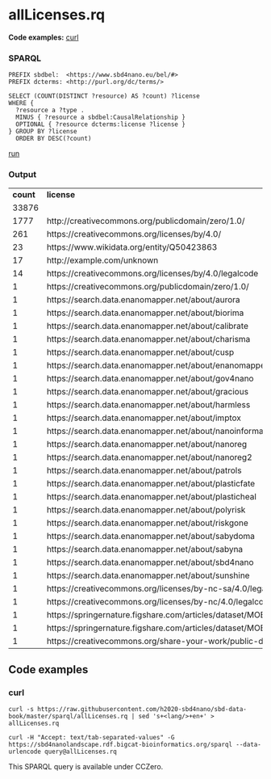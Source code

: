 # allLicenses.rq

**Code examples:** [curl](#curl)

### SPARQL

```sparql
PREFIX sbdbel:  <https://www.sbd4nano.eu/bel/#>
PREFIX dcterms: <http://purl.org/dc/terms/>

SELECT (COUNT(DISTINCT ?resource) AS ?count) ?license
WHERE {
  ?resource a ?type .
  MINUS { ?resource a sbdbel:CausalRelationship }
  OPTIONAL { ?resource dcterms:license ?license }
} GROUP BY ?license
  ORDER BY DESC(?count)
```

[run](https://sbd4nanolandscape.rdf.bigcat-bioinformatics.org/?q=PREFIX%20sbdbel%3A%20%20%3Chttps%3A%2F%2Fwww.sbd4nano.eu%2Fbel%2F%23%3E%0APREFIX%20dcterms%3A%20%3Chttp%3A%2F%2Fpurl.org%2Fdc%2Fterms%2F%3E%0A%0ASELECT%20%28COUNT%28DISTINCT%20%3Fresource%29%20AS%20%3Fcount%29%20%3Flicense%0AWHERE%20%7B%0A%20%20%3Fresource%20a%20%3Ftype%20.%0A%20%20MINUS%20%7B%20%3Fresource%20a%20sbdbel%3ACausalRelationship%20%7D%0A%20%20OPTIONAL%20%7B%20%3Fresource%20dcterms%3Alicense%20%3Flicense%20%7D%0A%7D%20GROUP%20BY%20%3Flicense%0A%20%20ORDER%20BY%20DESC%28%3Fcount%29%0A)


### Output

<table>
  <tr>
    <td><b>count</b></td>
    <td><b>license</b></td>
  </tr>
  <tr>
    <td>33876</td>
    <td></td>
  </tr>
  <tr>
    <td>1777</td>
    <td>http://creativecommons.org/publicdomain/zero/1.0/</td>
  </tr>
  <tr>
    <td>261</td>
    <td>https://creativecommons.org/licenses/by/4.0/</td>
  </tr>
  <tr>
    <td>23</td>
    <td>https://www.wikidata.org/entity/Q50423863</td>
  </tr>
  <tr>
    <td>17</td>
    <td>http://example.com/unknown</td>
  </tr>
  <tr>
    <td>14</td>
    <td>https://creativecommons.org/licenses/by/4.0/legalcode</td>
  </tr>
  <tr>
    <td>1</td>
    <td>https://creativecommons.org/publicdomain/zero/1.0/</td>
  </tr>
  <tr>
    <td>1</td>
    <td>https://search.data.enanomapper.net/about/aurora</td>
  </tr>
  <tr>
    <td>1</td>
    <td>https://search.data.enanomapper.net/about/biorima</td>
  </tr>
  <tr>
    <td>1</td>
    <td>https://search.data.enanomapper.net/about/calibrate</td>
  </tr>
  <tr>
    <td>1</td>
    <td>https://search.data.enanomapper.net/about/charisma</td>
  </tr>
  <tr>
    <td>1</td>
    <td>https://search.data.enanomapper.net/about/cusp</td>
  </tr>
  <tr>
    <td>1</td>
    <td>https://search.data.enanomapper.net/about/enanomapper</td>
  </tr>
  <tr>
    <td>1</td>
    <td>https://search.data.enanomapper.net/about/gov4nano</td>
  </tr>
  <tr>
    <td>1</td>
    <td>https://search.data.enanomapper.net/about/gracious</td>
  </tr>
  <tr>
    <td>1</td>
    <td>https://search.data.enanomapper.net/about/harmless</td>
  </tr>
  <tr>
    <td>1</td>
    <td>https://search.data.enanomapper.net/about/imptox</td>
  </tr>
  <tr>
    <td>1</td>
    <td>https://search.data.enanomapper.net/about/nanoinformatix</td>
  </tr>
  <tr>
    <td>1</td>
    <td>https://search.data.enanomapper.net/about/nanoreg</td>
  </tr>
  <tr>
    <td>1</td>
    <td>https://search.data.enanomapper.net/about/nanoreg2</td>
  </tr>
  <tr>
    <td>1</td>
    <td>https://search.data.enanomapper.net/about/patrols</td>
  </tr>
  <tr>
    <td>1</td>
    <td>https://search.data.enanomapper.net/about/plasticfate</td>
  </tr>
  <tr>
    <td>1</td>
    <td>https://search.data.enanomapper.net/about/plasticheal</td>
  </tr>
  <tr>
    <td>1</td>
    <td>https://search.data.enanomapper.net/about/polyrisk</td>
  </tr>
  <tr>
    <td>1</td>
    <td>https://search.data.enanomapper.net/about/riskgone</td>
  </tr>
  <tr>
    <td>1</td>
    <td>https://search.data.enanomapper.net/about/sabydoma</td>
  </tr>
  <tr>
    <td>1</td>
    <td>https://search.data.enanomapper.net/about/sabyna</td>
  </tr>
  <tr>
    <td>1</td>
    <td>https://search.data.enanomapper.net/about/sbd4nano</td>
  </tr>
  <tr>
    <td>1</td>
    <td>https://search.data.enanomapper.net/about/sunshine</td>
  </tr>
  <tr>
    <td>1</td>
    <td>https://creativecommons.org/licenses/by-nc-sa/4.0/legalcode</td>
  </tr>
  <tr>
    <td>1</td>
    <td>https://creativecommons.org/licenses/by-nc/4.0/legalcode</td>
  </tr>
  <tr>
    <td>1</td>
    <td>https://springernature.figshare.com/articles/dataset/MOESM1_of_Role_of_chemical_composition_and_redox_modification_of_poorly_soluble_nanomaterials_on_their_ability_to_enhance_allergic_airway_sensitisation_in_mice/10071023</td>
  </tr>
  <tr>
    <td>1</td>
    <td>https://springernature.figshare.com/articles/dataset/MOESM1_of_Role_of_chemical_composition_and_redox_modification_of_poorly_soluble_nanomaterials_on_their_ability_to_enhance_allergic_airway_sensitisation_in_mice/10071032</td>
  </tr>
  <tr>
    <td>1</td>
    <td>https://creativecommons.org/share-your-work/public-domain/cc0</td>
  </tr>
</table>

## Code examples

### curl

```shell
curl -s https://raw.githubusercontent.com/h2020-sbd4nano/sbd-data-book/master/sparql/allLicenses.rq | sed 's+<lang/>+en+' > allLicenses.rq

curl -H "Accept: text/tab-separated-values" -G https://sbd4nanolandscape.rdf.bigcat-bioinformatics.org/sparql --data-urlencode query@allLicenses.rq
```

This SPARQL query is available under CCZero.
